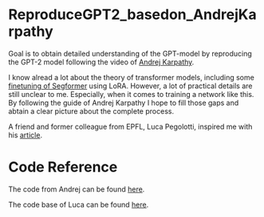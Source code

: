 # ReproduceGPT2_basedon_AndrejKarpathy
Goal is to obtain detailed understanding of the GPT-model by reproducing the GPT-2 model following the video of  [Andrej Karpathy](https://www.youtube.com/watch?v=l8pRSuU81PU).

I know alread a lot about the theory of transformer models, including some [finetuning of Segformer](https://github.com/FabianMoenkeberg/SegFormer) using LoRA. However, a lot of practical details are still unclear to me. Especially, when it comes to training  a network like this.
By following the guide of Andrej Karpathy I hope to fill those gaps and abtain a clear picture about the complete process.

A friend and former colleague from EPFL, Luca Pegolotti, inspired me with his [article](https://medium.com/@pegolotti.luca/lets-reproduce-gpt-2-again-368711e0d1c5).

# Code Reference
The code from Andrej can be found [here](https://github.com/karpathy/build-nanogpt).

The code base of Luca can be found [here](https://github.com/lucapegolotti/gpt-2).